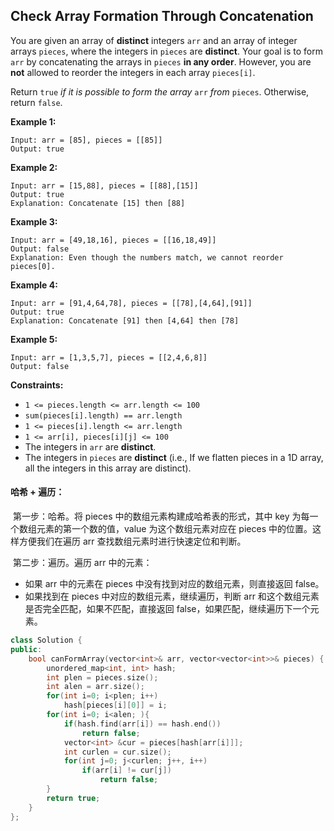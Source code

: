 ## Check Array Formation Through Concatenation

You are given an array of **distinct** integers `arr` and an array of integer arrays `pieces`, where the integers in `pieces` are **distinct**. Your goal is to form `arr` by concatenating the arrays in `pieces` **in any order**. However, you are **not** allowed to reorder the integers in each array `pieces[i]`.

Return `true` *if it is possible* *to form the array* `arr` *from* `pieces`. Otherwise, return `false`.

**Example 1:**

```
Input: arr = [85], pieces = [[85]]
Output: true
```

**Example 2:**

```
Input: arr = [15,88], pieces = [[88],[15]]
Output: true
Explanation: Concatenate [15] then [88]
```

**Example 3:**

```
Input: arr = [49,18,16], pieces = [[16,18,49]]
Output: false
Explanation: Even though the numbers match, we cannot reorder pieces[0].
```

**Example 4:**

```
Input: arr = [91,4,64,78], pieces = [[78],[4,64],[91]]
Output: true
Explanation: Concatenate [91] then [4,64] then [78]
```

**Example 5:**

```
Input: arr = [1,3,5,7], pieces = [[2,4,6,8]]
Output: false
```

**Constraints:**

- `1 <= pieces.length <= arr.length <= 100`
- `sum(pieces[i].length) == arr.length`
- `1 <= pieces[i].length <= arr.length`
- `1 <= arr[i], pieces[i][j] <= 100`
- The integers in `arr` are **distinct**.
- The integers in `pieces` are **distinct** (i.e., If we flatten pieces in a 1D array, all the integers in this array are distinct).

#### 哈希 + 遍历：

​		第一步：哈希。将 pieces 中的数组元素构建成哈希表的形式，其中 key 为每一个数组元素的第一个数的值，value 为这个数组元素对应在 pieces 中的位置。这样方便我们在遍历 arr 查找数组元素时进行快速定位和判断。

​		第二步：遍历。遍历 arr 中的元素：

- 如果 arr 中的元素在 pieces 中没有找到对应的数组元素，则直接返回 false。
- 如果找到在 pieces 中对应的数组元素，继续遍历，判断 arr 和这个数组元素是否完全匹配，如果不匹配，直接返回 false，如果匹配，继续遍历下一个元素。

```c++
class Solution {
public:
    bool canFormArray(vector<int>& arr, vector<vector<int>>& pieces) {
        unordered_map<int, int> hash;
        int plen = pieces.size();
        int alen = arr.size();
        for(int i=0; i<plen; i++)
            hash[pieces[i][0]] = i;
        for(int i=0; i<alen; ){
            if(hash.find(arr[i]) == hash.end())
                return false;
            vector<int> &cur = pieces[hash[arr[i]]];
            int curlen = cur.size();
            for(int j=0; j<curlen; j++, i++)
                if(arr[i] != cur[j])
                    return false;
        }
        return true;
    }
};
```


